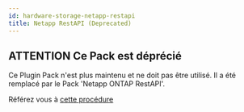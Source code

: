 ```yaml
---
id: hardware-storage-netapp-restapi
title: Netapp RestAPI (Deprecated)
---
```


## **ATTENTION** Ce Pack est déprécié 

Ce Plugin Pack n'est plus maintenu et ne doit pas être utilisé. Il a été remplacé par
le Pack 'Netapp ONTAP RestAPI'.

Référez vous à [cette procédure](hardware-storage-netapp-ontap-restapi.md)
